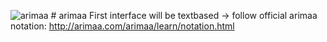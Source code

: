 ![arimaa](http://arimaa.com/arimaa/graphics/orig/GoldElephant.png "") # arimaa
First interface will be textbased -> follow official arimaa notation: http://arimaa.com/arimaa/learn/notation.html
